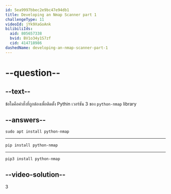 ```yaml
---
id: 5ea9997bbec2e9bc47e94db1
title: Developing an Nmap Scanner part 1
challengeType: 11
videoId: jYk9XaGoAnk
bilibiliIds:
  aid: 805657338
  bvid: BV1o34y1S7zf
  cid: 414718986
dashedName: developing-an-nmap-scanner-part-1
---
```


# --question--

## --text--

ข้อใดคือคำสั่งที่ถูกต้องเพื่อติดตั้ง Pythin เวอร์ชัน 3 ของ `python-nmap` library

## --answers--

`sudo apt install python-nmap`

---

`pip install python-nmap`

---

`pip3 install python-nmap`

## --video-solution--

3

